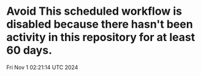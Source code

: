 # Avoid This scheduled workflow is disabled because there hasn't been activity in this repository for at least 60 days.
Fri Nov  1 02:21:14 UTC 2024
